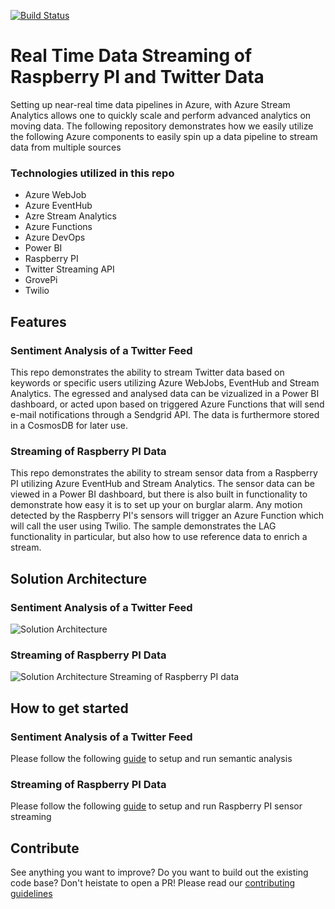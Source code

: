 [![Build Status](https://dev.azure.com/excellaco/azure-sentiment-analysis-pipelines/_apis/build/status/excellaco.azure-sentiment-analysis)](https://dev.azure.com/excellaco/azure-sentiment-analysis-pipelines/_build/latest?definitionId=1)

# Real Time Data Streaming of Raspberry PI and Twitter Data

Setting up near-real time data pipelines in Azure, with Azure Stream Analytics allows one to quickly scale and perform advanced analytics on moving data. The following repository demonstrates how we easily utilize the following Azure components to easily spin up a data pipeline to stream data from multiple sources

### Technologies utilized in this repo
* Azure WebJob
* Azure EventHub
* Azre Stream Analytics
* Azure Functions
* Azure DevOps
* Power BI
* Raspberry PI
* Twitter Streaming API
* GrovePi
* Twilio

## Features

### Sentiment Analysis of a Twitter Feed
This repo demonstrates the ability to stream Twitter data based on keywords or specific users utilizing Azure WebJobs, EventHub and Stream Analytics. The egressed and analysed data can be vizualized in a Power BI dashboard, or acted upon based on triggered Azure Functions that will send e-mail notifications through a Sendgrid API. The data is furthermore stored in a CosmosDB for later use.

### Streaming of Raspberry PI Data
This repo demonstrates the ability to stream sensor data from a Raspberry PI utilizing Azure EventHub and Stream Analytics. The sensor data can be viewed in a Power BI dashboard, but there is also built in functionality to demonstrate how easy it is to set up your on burglar alarm. Any motion detected by the Raspberry PI's sensors will trigger an Azure Function which will call the user using Twilio. The sample demonstrates the LAG functionality in particular, but also how to use reference data to enrich a stream. 

## Solution Architecture

### Sentiment Analysis of a Twitter Feed
![Solution Architecture](https://www.lucidchart.com/publicSegments/view/69aabaa9-865d-42e1-b175-96a9639cc2a9/image.png)

### Streaming of Raspberry PI Data
![Solution Architecture Streaming of Raspberry PI data](https://github.com/excellalabs/azure-stream-analysis/blob/master/Raspberry%20PI%20Stream.png)

## How to get started

### Sentiment Analysis of a Twitter Feed
Please follow the following [guide](https://github.com/excellalabs/azure-stream-analysis/blob/master/deploy-and-run-semantic-analysis.md) to setup and run semantic analysis

### Streaming of Raspberry PI Data
Please follow the following [guide](https://github.com/excellalabs/azure-stream-analysis/blob/master/deploy-and-run-raspberrypi-stream.md)
to setup and run Raspberry PI sensor streaming

## Contribute
See anything you want to improve? Do you want to build out the existing code base? Don't heistate to open a PR!
Please read our [contributing guidelines](https://github.com/excellalabs/azure-stream-analysis/blob/master/contributing.md)


